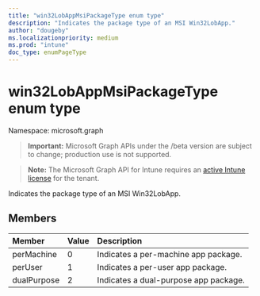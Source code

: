 ```yaml
---
title: "win32LobAppMsiPackageType enum type"
description: "Indicates the package type of an MSI Win32LobApp."
author: "dougeby"
ms.localizationpriority: medium
ms.prod: "intune"
doc_type: enumPageType
---
```


# win32LobAppMsiPackageType enum type

Namespace: microsoft.graph

> **Important:** Microsoft Graph APIs under the /beta version are subject to change; production use is not supported.

> **Note:** The Microsoft Graph API for Intune requires an [active Intune license](https://go.microsoft.com/fwlink/?linkid=839381) for the tenant.

Indicates the package type of an MSI Win32LobApp.

## Members
|Member|Value|Description|
|:---|:---|:---|
|perMachine|0|Indicates a per-machine app package.|
|perUser|1|Indicates a per-user app package.|
|dualPurpose|2|Indicates a dual-purpose app package.|



